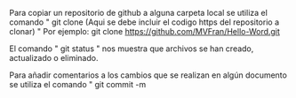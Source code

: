Para copiar un repositorio de github a alguna carpeta local se utiliza el comando " git clone (Aqui se debe incluir el codigo https del repositorio a clonar) "
Por ejemplo:
git clone https://github.com/MVFran/Hello-Word.git

El comando " git status " nos muestra que archivos se han creado, actualizado o eliminado.

Para añadir comentarios a los cambios que se realizan en algún documento se utiliza el comando " git commit -m 